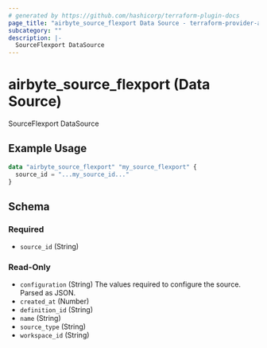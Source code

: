 ```yaml
---
# generated by https://github.com/hashicorp/terraform-plugin-docs
page_title: "airbyte_source_flexport Data Source - terraform-provider-airbyte"
subcategory: ""
description: |-
  SourceFlexport DataSource
---
```


# airbyte_source_flexport (Data Source)

SourceFlexport DataSource

## Example Usage

```terraform
data "airbyte_source_flexport" "my_source_flexport" {
  source_id = "...my_source_id..."
}
```

<!-- schema generated by tfplugindocs -->
## Schema

### Required

- `source_id` (String)

### Read-Only

- `configuration` (String) The values required to configure the source. Parsed as JSON.
- `created_at` (Number)
- `definition_id` (String)
- `name` (String)
- `source_type` (String)
- `workspace_id` (String)
